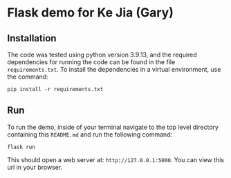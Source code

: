 # Flask demo for Ke Jia (Gary)

## Installation
The code was tested using python version 3.9.13, and the required dependencies for running the code can be found in the file `requirements.txt`. To install the dependencies in a virtual environment, use the command:
```
pip install -r requirements.txt
```

## Run
To run the demo, inside of your terminal navigate to the top level directory containing this `README.md` and run the following command:
```
flask run
```
This should open a web server at: `http://127.0.0.1:5000`. You can view this url in your browser.
